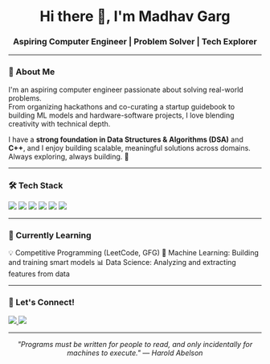 <h1 align="center">Hi there 👋, I'm Madhav Garg</h1>
<h3 align="center">Aspiring Computer Engineer | Problem Solver | Tech Explorer</h3>

---

### 🧠 About Me
I'm an aspiring computer engineer passionate about solving real-world problems.  
From organizing hackathons and co-curating a startup guidebook to building ML models and hardware-software projects, I love blending creativity with technical depth.

I have a **strong foundation in Data Structures & Algorithms (DSA)** and **C++**, and I enjoy building scalable, meaningful solutions across domains. Always exploring, always building. 🚀

---

### 🛠️ Tech Stack
<p align="left">
  <img src="https://img.shields.io/badge/C++-00599C?style=for-the-badge&logo=c%2B%2B&logoColor=white" />
  <img src="https://img.shields.io/badge/Python-3776AB?style=for-the-badge&logo=python&logoColor=white" />
  <img src="https://img.shields.io/badge/SQL-4479A1?style=for-the-badge&logo=postgresql&logoColor=white" />
  <img src="https://img.shields.io/badge/TensorFlow-FF6F00?style=for-the-badge&logo=tensorflow&logoColor=white" />
  <img src="https://img.shields.io/badge/Pandas-150458?style=for-the-badge&logo=pandas&logoColor=white" />
  <img src="https://img.shields.io/badge/Jupyter-F37626?style=for-the-badge&logo=jupyter&logoColor=white" />
</p>

---

### 🌱 Currently Learning

💡 Competitive Programming (LeetCode, GFG)
🧠 Machine Learning: Building and training smart models
📊 Data Science: Analyzing and extracting features from data

---

### 🤝 Let's Connect!

<p>
  <a href="https://www.linkedin.com/in/gargmadhav90/" target="_blank">
    <img src="https://img.shields.io/badge/LinkedIn-blue?style=for-the-badge&logo=linkedin&logoColor=white" />
  </a>
  <a href="mailto:gargmadhav90@gmail.com">
    <img src="https://img.shields.io/badge/Gmail-D14836?style=for-the-badge&logo=gmail&logoColor=white" />
  </a>
</p>

---

<p align="center">
  <em>"Programs must be written for people to read, and only incidentally for machines to execute." — Harold Abelson</em>
</p>
